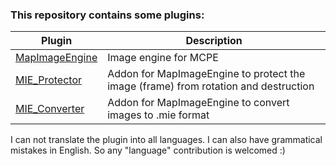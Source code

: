 ### This repository contains some plugins:

Plugin|Description
------|-----------
[MapImageEngine](https://github.com/FaigerSYS/MapImageEngine/MapImageEngine)|Image engine for MCPE
[MIE_Protector](https://github.com/FaigerSYS/MapImageEngine/MIE_Protector)|Addon for MapImageEngine to protect the image (frame) from rotation and destruction
[MIE_Converter](https://github.com/FaigerSYS/MapImageEngine/MIE_Converter)|Addon for MapImageEngine to convert images to .mie format

I can not translate the plugin into all languages. I can also have grammatical mistakes in English. So any "language" contribution is welcomed :)
